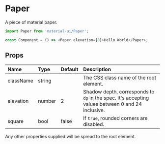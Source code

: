 Paper
=====

A piece of material paper.

```js
import Paper from 'material-ui/Paper';

const Component = () => <Paper elevation={8}>Hello World</Paper>;
```

Props
-----

| Name | Type | Default | Description |
|:-----|:-----|:--------|:------------|
| className | string |  | The CSS class name of the root element. |
| elevation | number | 2 | Shadow depth, corresponds to `dp` in the spec. It's accepting values between 0 and 24 inclusive. |
| square | bool | false | If `true`, rounded corners are disabled. |

Any other properties supplied will be spread to the root element.
